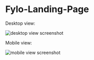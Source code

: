 # Fylo-Landing-Page

Desktop view:

![desktop view screenshot](desktop-view.png)

Mobile view:

![mobile view screenshot](mobile-view.png)
